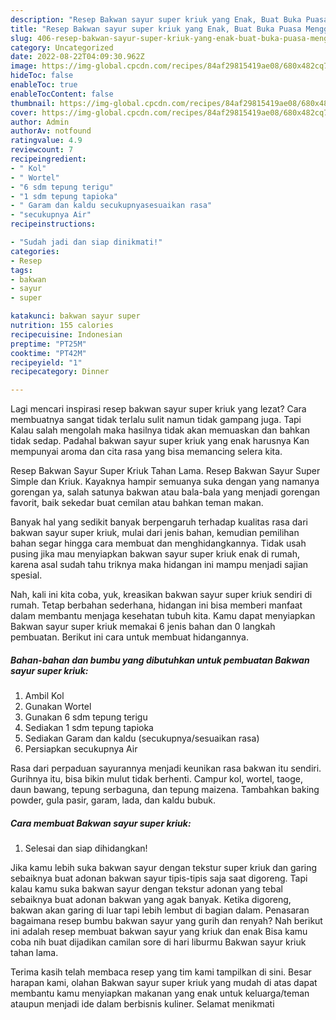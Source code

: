 ```yaml
---
description: "Resep Bakwan sayur super kriuk yang Enak, Buat Buka Puasa Menggugah Selera"
title: "Resep Bakwan sayur super kriuk yang Enak, Buat Buka Puasa Menggugah Selera"
slug: 406-resep-bakwan-sayur-super-kriuk-yang-enak-buat-buka-puasa-menggugah-selera
category: Uncategorized
date: 2022-08-22T04:09:30.962Z
image: https://img-global.cpcdn.com/recipes/84af29815419ae08/680x482cq70/bakwan-sayur-super-kriuk-foto-resep-utama.jpg
hideToc: false
enableToc: true
enableTocContent: false
thumbnail: https://img-global.cpcdn.com/recipes/84af29815419ae08/680x482cq70/bakwan-sayur-super-kriuk-foto-resep-utama.jpg
cover: https://img-global.cpcdn.com/recipes/84af29815419ae08/680x482cq70/bakwan-sayur-super-kriuk-foto-resep-utama.jpg
author: Admin
authorAv: notfound
ratingvalue: 4.9
reviewcount: 7
recipeingredient:
- " Kol"
- " Wortel"
- "6 sdm tepung terigu"
- "1 sdm tepung tapioka"
- " Garam dan kaldu secukupnyasesuaikan rasa"
- "secukupnya Air"
recipeinstructions:

- "Sudah jadi dan siap dinikmati!"
categories:
- Resep
tags:
- bakwan
- sayur
- super

katakunci: bakwan sayur super 
nutrition: 155 calories
recipecuisine: Indonesian
preptime: "PT25M"
cooktime: "PT42M"
recipeyield: "1"
recipecategory: Dinner

---
```



Lagi mencari inspirasi resep bakwan sayur super kriuk yang lezat? Cara membuatnya sangat tidak terlalu sulit namun tidak gampang juga. Tapi Kalau salah mengolah maka hasilnya tidak akan memuaskan dan bahkan tidak sedap. Padahal bakwan sayur super kriuk yang enak harusnya Kan mempunyai aroma dan cita rasa yang bisa memancing selera kita.


Resep Bakwan Sayur Super Kriuk Tahan Lama. Resep Bakwan Sayur Super Simple dan Kriuk. Kayaknya hampir semuanya suka dengan yang namanya gorengan ya, salah satunya bakwan atau bala-bala yang menjadi gorengan favorit, baik sekedar buat cemilan atau bahkan teman makan.

Banyak hal yang sedikit banyak berpengaruh terhadap kualitas rasa dari bakwan sayur super kriuk, mulai dari jenis bahan, kemudian pemilihan bahan segar hingga cara membuat dan menghidangkannya. Tidak usah pusing jika mau menyiapkan bakwan sayur super kriuk enak di rumah, karena asal sudah tahu triknya maka hidangan ini mampu menjadi sajian spesial.


Nah, kali ini kita coba, yuk, kreasikan bakwan sayur super kriuk sendiri di rumah. Tetap berbahan sederhana, hidangan ini bisa memberi manfaat dalam membantu menjaga kesehatan tubuh kita. Kamu dapat menyiapkan Bakwan sayur super kriuk memakai 6 jenis bahan dan 0 langkah pembuatan. Berikut ini cara untuk membuat hidangannya.

<!--inarticleads1-->

##### Bahan-bahan dan bumbu yang dibutuhkan untuk pembuatan Bakwan sayur super kriuk:

1. Ambil  Kol
1. Gunakan  Wortel
1. Gunakan 6 sdm tepung terigu
1. Sediakan 1 sdm tepung tapioka
1. Sediakan  Garam dan kaldu (secukupnya/sesuaikan rasa)
1. Persiapkan secukupnya Air


Rasa dari perpaduan sayurannya menjadi keunikan rasa bakwan itu sendiri. Gurihnya itu, bisa bikin mulut tidak berhenti. Campur kol, wortel, taoge, daun bawang, tepung serbaguna, dan tepung maizena. Tambahkan baking powder, gula pasir, garam, lada, dan kaldu bubuk. 

<!--inarticleads2-->

##### Cara membuat Bakwan sayur super kriuk:


1. Selesai dan siap dihidangkan!

Jika kamu lebih suka bakwan sayur dengan tekstur super kriuk dan garing sebaiknya buat adonan bakwan sayur tipis-tipis saja saat digoreng. Tapi kalau kamu suka bakwan sayur dengan tekstur adonan yang tebal sebaiknya buat adonan bakwan yang agak banyak. Ketika digoreng, bakwan akan garing di luar tapi lebih lembut di bagian dalam. Penasaran bagaimana resep bumbu bakwan sayur yang gurih dan renyah? Nah berikut ini adalah resep membuat bakwan sayur yang kriuk dan enak Bisa kamu coba nih buat dijadikan camilan sore di hari liburmu Bakwan sayur kriuk tahan lama. 

Terima kasih telah membaca resep yang tim kami tampilkan di sini. Besar harapan kami, olahan Bakwan sayur super kriuk yang mudah di atas dapat membantu kamu menyiapkan makanan yang enak untuk keluarga/teman ataupun menjadi ide dalam berbisnis kuliner. Selamat menikmati
